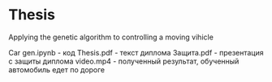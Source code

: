 # Thesis
Applying the genetic algorithm to controlling a moving vihicle

Car gen.ipynb - код
Thesis.pdf - текст диплома
Защита.pdf - презентация с защиты диплома
video.mp4 - полученный результат, обученный автомобиль едет по дороге
